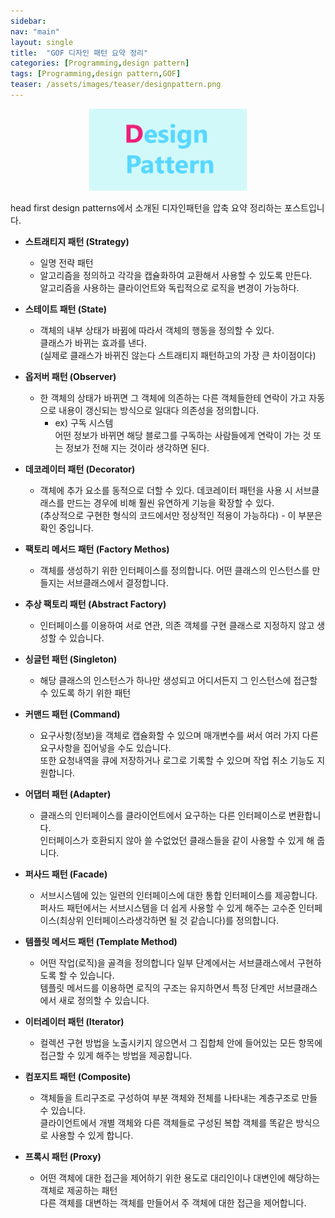 ```yaml
---
sidebar:
nav: "main"
layout: single
title:  "GOF 디자인 패턴 요약 정리"
categories: [Programming,design pattern]
tags: [Programming,design pattern,GOF]
teaser: /assets/images/teaser/designpattern.png
---
```


<p align="center"><img src="/assets/images/teaser/designpattern.png" width="50%" height="auto"></p>

head first design patterns에서 소개된 디자인패턴을 압축 요약 정리하는 포스트입니다.


- __스트래티지 패턴 (Strategy)__
  - 일명 전략 패턴
  - 알고리즘을 정의하고 각각을 캡슐화하여 교환해서 사용할 수 있도록 만든다. \
    알고리즘을 사용하는 클라이언트와 독립적으로 로직을 변경이 가능하다.



- __스테이트 패턴 (State)__
  - 객체의 내부 상태가 바뀜에 따라서 객체의 행동을 정의할 수 있다.\
    클래스가 바뀌는 효과를 낸다.\
    (실제로 클래스가 바뀌진 않는다 스트래티지 패턴하고의 가장 큰 차이점이다)



- __옵저버 패턴 (Observer)__
  - 한 객체의 상태가 바뀌면 그 객체에 의존하는 다른 객체들한테 연락이 가고 자동으로 내용이 갱신되는 방식으로 일대다 의존성을 정의합니다.
    - ex) 구독 시스템 \
      어떤 정보가 바뀌면 해당 블로그를 구독하는 사람들에게 연락이 가는 것 또는 정보가 전해 지는 것이라 생각하면 된다.

      
- __데코레이터 패턴 (Decorator)__
  - 객체에 추가 요소를 동적으로 더할 수 있다. 데코레이터 패턴을 사용 시 서브클래스를 만드는 경우에 비해 훨씬 유연하게 기능을 확장할 수 있다.\
  (추상적으로 구현한 형식의 코드에서만 정상적인 적용이 가능하다) -  이 부분은 확인 중입니다.
    


- __팩토리 메서드 패턴 (Factory Methos)__
  - 객체를 생성하기 위한 인터페이스를 정의합니다. 어떤 클래스의 인스턴스를 만들지는 서브클래스에서 결정합니다.



- __추상 팩토리 패턴 (Abstract Factory)__
  - 인터페이스를 이용하여 서로 연관, 의존 객체를 구현 클래스로 지정하지 않고 생성할 수 있습니다.

  
- __싱글턴 패턴 (Singleton)__
  - 해당 클래스의 인스턴스가 하나만 생성되고 어디서든지 그 인스턴스에 접근할 수 있도록 하기 위한 패턴


- __커맨드 패턴 (Command)__
  - 요구사항(정보)을 객체로 캡슐화할 수 있으며 매개변수를 써서 여러 가지 다른 요구사항을 집어넣을 수도 있습니다. \
    또한 요청내역을 큐에 저장하거나 로그로 기록할 수 있으며 작업 취소 기능도 지원합니다.


- __어댑터 패턴 (Adapter)__
  - 클래스의 인터페이스를 클라이언트에서 요구하는 다른 인터페이스로 변환합니다.\
인터페이스가 호환되지 않아 쓸 수없었던 클래스들을 같이 사용할 수 있게 해 줍니다.



- __퍼사드 패턴 (Facade)__
  - 서브시스템에 있는 일련의 인터페이스에 대한 통합 인터페이스를 제공합니다.\
    퍼사드 패턴에서는 서브시스템을 더 쉽게 사용할 수 있게 해주는 고수준 인터페이스(최상위 인터페이스라생각하면 될 것 같습니다)를 정의합니다.


- __템플릿 메서드 패턴 (Template Method)__
  - 어떤 작업(로직)을 골격을 정의합니다 일부 단계에서는 서브클래스에서 구현하도록 할 수 있습니다.\
    템플릿 메서드를 이용하면 로직의 구조는 유지하면서 특정 단계만 서브클래스에서 새로 정의할 수 있습니다.


- __이터레이터 패턴 (Iterator)__
  - 컬렉션 구현 방법을 노출시키지 않으면서 그 집합체 안에 들어있는 모든 항목에 접근할 수 있게 해주는 방법을 제공합니다.


- __컴포지트 패턴 (Composite)__
  - 객체들을 트리구조로 구성하여 부분 객체와 전체를 나타내는 계층구조로 만들 수 있습니다.\
    클라이언트에서 개별 객체와 다른 객체들로 구성된 복합 객체를 똑같은 방식으로 사용할 수 있게 합니다.


- __프록시 패턴 (Proxy)__
  - 어떤 객체에 대한 접근을 제어하기 위한 용도로 대리인이나 대변인에 해당하는 객체로 제공하는 패턴 \
    다른 객체를 대변하는 객체를 만들어서 주 객체에 대한 접근을 제어합니다.


